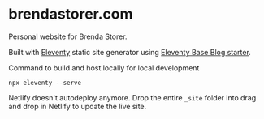 # brendastorer.com

Personal website for Brenda Storer.

Built with [Eleventy](https://github.com/11ty/eleventy) static site generator using [Eleventy Base Blog starter](https://github.com/11ty/eleventy-base-blog).

Command to build and host locally for local development
```
npx eleventy --serve
```

Netlify doesn't autodeploy anymore. Drop the entire `_site` folder into drag and drop in Netlify to update the live site.